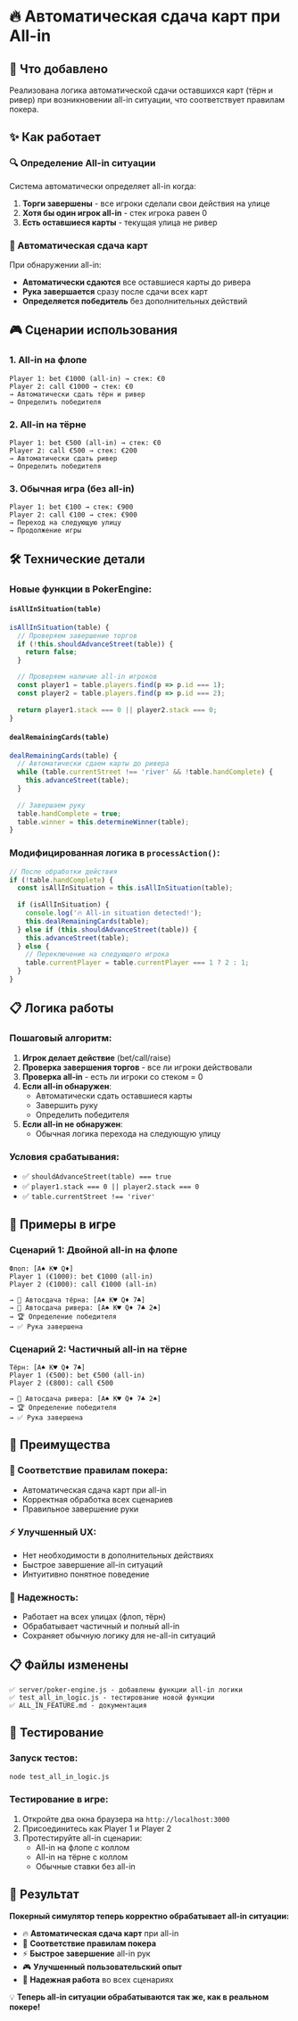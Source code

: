 # 🔥 Автоматическая сдача карт при All-in

## 🎯 Что добавлено

Реализована логика автоматической сдачи оставшихся карт (тёрн и ривер) при возникновении all-in ситуации, что соответствует правилам покера.

## ✨ Как работает

### 🔍 Определение All-in ситуации
Система автоматически определяет all-in когда:
1. **Торги завершены** - все игроки сделали свои действия на улице
2. **Хотя бы один игрок all-in** - стек игрока равен 0
3. **Есть оставшиеся карты** - текущая улица не ривер

### 🎴 Автоматическая сдача карт
При обнаружении all-in:
- **Автоматически сдаются** все оставшиеся карты до ривера
- **Рука завершается** сразу после сдачи всех карт
- **Определяется победитель** без дополнительных действий

## 🎮 Сценарии использования

### 1. All-in на флопе
```
Player 1: bet €1000 (all-in) → стек: €0
Player 2: call €1000 → стек: €0
→ Автоматически сдать тёрн и ривер
→ Определить победителя
```

### 2. All-in на тёрне  
```
Player 1: bet €500 (all-in) → стек: €0
Player 2: call €500 → стек: €200
→ Автоматически сдать ривер
→ Определить победителя
```

### 3. Обычная игра (без all-in)
```
Player 1: bet €100 → стек: €900
Player 2: call €100 → стек: €900
→ Переход на следующую улицу
→ Продолжение игры
```

## 🛠️ Технические детали

### Новые функции в PokerEngine:

#### `isAllInSituation(table)`
```javascript
isAllInSituation(table) {
  // Проверяем завершение торгов
  if (!this.shouldAdvanceStreet(table)) {
    return false;
  }

  // Проверяем наличие all-in игроков
  const player1 = table.players.find(p => p.id === 1);
  const player2 = table.players.find(p => p.id === 2);
  
  return player1.stack === 0 || player2.stack === 0;
}
```

#### `dealRemainingCards(table)`
```javascript
dealRemainingCards(table) {
  // Автоматически сдаем карты до ривера
  while (table.currentStreet !== 'river' && !table.handComplete) {
    this.advanceStreet(table);
  }
  
  // Завершаем руку
  table.handComplete = true;
  table.winner = this.determineWinner(table);
}
```

### Модифицированная логика в `processAction()`:
```javascript
// После обработки действия
if (!table.handComplete) {
  const isAllInSituation = this.isAllInSituation(table);
  
  if (isAllInSituation) {
    console.log('🔥 All-in situation detected!');
    this.dealRemainingCards(table);
  } else if (this.shouldAdvanceStreet(table)) {
    this.advanceStreet(table);
  } else {
    // Переключение на следующего игрока
    table.currentPlayer = table.currentPlayer === 1 ? 2 : 1;
  }
}
```

## 📋 Логика работы

### Пошаговый алгоритм:
1. **Игрок делает действие** (bet/call/raise)
2. **Проверка завершения торгов** - все ли игроки действовали
3. **Проверка all-in** - есть ли игроки со стеком = 0
4. **Если all-in обнаружен**:
   - Автоматически сдать оставшиеся карты
   - Завершить руку
   - Определить победителя
5. **Если all-in не обнаружен**:
   - Обычная логика перехода на следующую улицу

### Условия срабатывания:
- ✅ `shouldAdvanceStreet(table) === true`
- ✅ `player1.stack === 0 || player2.stack === 0`
- ✅ `table.currentStreet !== 'river'`

## 🎯 Примеры в игре

### Сценарий 1: Двойной all-in на флопе
```
Флоп: [A♠ K♥ Q♦]
Player 1 (€1000): bet €1000 (all-in)
Player 2 (€1000): call €1000 (all-in)

→ 🎴 Автосдача тёрна: [A♠ K♥ Q♦ 7♣]
→ 🎴 Автосдача ривера: [A♠ K♥ Q♦ 7♣ 2♠]
→ 🏆 Определение победителя
→ ✅ Рука завершена
```

### Сценарий 2: Частичный all-in на тёрне
```
Тёрн: [A♠ K♥ Q♦ 7♣]
Player 1 (€500): bet €500 (all-in)
Player 2 (€800): call €500

→ 🎴 Автосдача ривера: [A♠ K♥ Q♦ 7♣ 2♠]
→ 🏆 Определение победителя
→ ✅ Рука завершена
```

## 🚀 Преимущества

### 🎯 Соответствие правилам покера:
- Автоматическая сдача карт при all-in
- Корректная обработка всех сценариев
- Правильное завершение руки

### ⚡ Улучшенный UX:
- Нет необходимости в дополнительных действиях
- Быстрое завершение all-in ситуаций
- Интуитивно понятное поведение

### 🔄 Надежность:
- Работает на всех улицах (флоп, тёрн)
- Обрабатывает частичный и полный all-in
- Сохраняет обычную логику для не-all-in ситуаций

## 📋 Файлы изменены

```
✅ server/poker-engine.js - добавлены функции all-in логики
✅ test_all_in_logic.js - тестирование новой функции
✅ ALL_IN_FEATURE.md - документация
```

## 🧪 Тестирование

### Запуск тестов:
```bash
node test_all_in_logic.js
```

### Тестирование в игре:
1. Откройте два окна браузера на `http://localhost:3000`
2. Присоединитесь как Player 1 и Player 2
3. Протестируйте all-in сценарии:
   - All-in на флопе с коллом
   - All-in на тёрне с коллом
   - Обычные ставки без all-in

## 🎉 Результат

**Покерный симулятор теперь корректно обрабатывает all-in ситуации:**

- 🔥 **Автоматическая сдача карт** при all-in
- 🎯 **Соответствие правилам покера** 
- ⚡ **Быстрое завершение** all-in рук
- 🎮 **Улучшенный пользовательский опыт**
- 🔄 **Надежная работа** во всех сценариях

💡 **Теперь all-in ситуации обрабатываются так же, как в реальном покере!** 